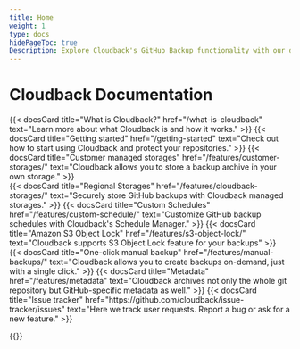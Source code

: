 ```yaml
---
title: Home
weight: 1
type: docs
hidePageToc: true
Description: Explore Cloudback's GitHub Backup functionality with our documentation
---
```


# Cloudback Documentation

<div class="flex-row-to-column">
{{< docsCard 
  title="What is Cloudback?"
  href="/what-is-cloudback"
  text="Learn more about what Cloudback is and how it works." >}}
{{< docsCard 
  title="Getting started"
  href="/getting-started"
  text="Check out how to start using Cloudback and protect your repositories." >}}
{{< docsCard 
  title="Customer managed storages"
  href="/features/customer-storages/"
  text="Cloudback allows you to store a backup archive in your own storage." >}}
</div>
<div class="flex-row-to-column pb-5">
{{< docsCard 
  title="Regional Storages"
  href="/features/cloudback-storages/"
  text="Securely store GitHub backups with Cloudback managed storages." >}}
{{< docsCard 
  title="Custom Schedules"
  href="/features/custom-schedule/"
  text="Customize GitHub backup schedules with Cloudback's Schedule Manager." >}}
{{< docsCard 
  title="Amazon S3 Object Lock"
  href="/features/s3-object-lock/"
  text="Cloudback supports S3 Object Lock feature for your backups" >}}
</div>
<div class="flex-row-to-column pb-5">
{{< docsCard 
  title="One-click manual backup"
  href="/features/manual-backups/"
  text="Cloudback allows you to create backups on-demand, just with a single click." >}}
{{< docsCard 
  title="Metadata"
  href="/features/metadata"
  text="Cloudback archives not only the whole git repository but GitHub-specific metadata as well." >}}
{{< docsCard 
  title="Issue tracker"
  href="https://github.com/cloudback/issue-tracker/issues"
  text="Here we track user requests. Report a bug or ask for a new feature." >}}
</div>


{{<recentPosts>}}
